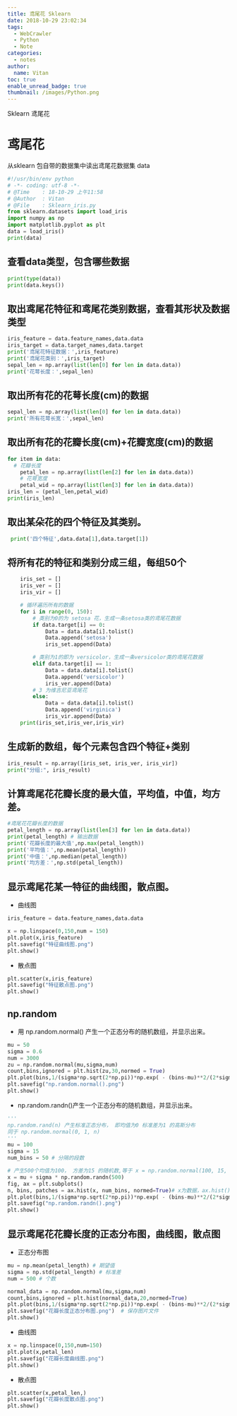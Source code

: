 ```yaml
---
title: 鸢尾花 Sklearn
date: 2018-10-29 23:02:34
tags:
  - WebCrawler
  - Python
  - Note
categories:
  - notes
author:
  name: Vitan
toc: true
enable_unread_badge: true
thumbnail: /images/Python.png
---
```

Sklearn 鸢尾花
<!--more-->
# 鸢尾花
从sklearn 包自带的数据集中读出鸢尾花数据集 data
```Python
#!/usr/bin/env python
# -*- coding: utf-8 -*-
# @Time    : 18-10-29 上午11:58
# @Author  : Vitan
# @File    : Sklearn_iris.py
from sklearn.datasets import load_iris
import numpy as np
import matplotlib.pyplot as plt
data = load_iris()
print(data)
```
## 查看data类型，包含哪些数据
```Python
print(type(data))
print(data.keys())
```

## 取出鸢尾花特征和鸢尾花类别数据，查看其形状及数据类型
```Python
iris_feature = data.feature_names,data.data
iris_target = data.target_names,data.target
print('鸢尾花特征数据：',iris_feature)
print('鸢尾花类别：',iris_target)
sepal_len = np.array(list(len[0] for len in data.data))
print('花萼长度：',sepal_len)
```

## 取出所有花的花萼长度(cm)的数据
```Python
sepal_len = np.array(list(len[0] for len in data.data))
print('所有花萼长宽：',sepal_len)
```
## 取出所有花的花瓣长度(cm)+花瓣宽度(cm)的数据
```Python
for item in data:
  # 花瓣长度
    petal_len = np.array(list(len[2] for len in data.data))
    # 花萼宽度
    petal_wid = np.array(list(len[3] for len in data.data))
iris_len = (petal_len,petal_wid)
print(iris_len)
```

## 取出某朵花的四个特征及其类别。
```Python
 print('四个特征',data.data[1],data.target[1])
```

## 将所有花的特征和类别分成三组，每组50个
```Python
    iris_set = []
    iris_ver = []
    iris_vir = []

    # 循环遍历所有的数据
    for i in range(0, 150):
        # 类别为0的为 setosa 花，生成一条setosa类的鸢尾花数据
        if data.target[i] == 0:
            Data = data.data[i].tolist()
            Data.append('setosa')
            iris_set.append(Data)

        # 类别为1的即为 versicolor，生成一条versicolor类的鸢尾花数据
        elif data.target[i] == 1:
            Data = data.data[i].tolist()
            Data.append('versicolor')
            iris_ver.append(Data)
        # 3 为维吉尼亚鸢尾花
        else:
            Data = data.data[i].tolist()
            Data.append('virginica')
            iris_vir.append(Data)
    print(iris_set,iris_ver,iris_vir)
```

## 生成新的数组，每个元素包含四个特征+类别
```Python
iris_result = np.array([iris_set, iris_ver, iris_vir])
print("分组:", iris_result)
```
## 计算鸢尾花花瓣长度的最大值，平均值，中值，均方差。
```Python
#鸢尾花花瓣长度的数据
petal_length = np.array(list(len[3] for len in data.data))
print(petal_length) # 输出数据
print('花瓣长度的最大值',np.max(petal_length))
print('平均值：',np.mean(petal_length))
print('中值：',np.median(petal_length))
print('均方差：',np.std(petal_length))
```

## 显示鸢尾花某一特征的曲线图，散点图。
- 曲线图
```Python
iris_feature = data.feature_names,data.data

x = np.linspace(0,150,num = 150)
plt.plot(x,iris_feature)
plt.savefig("特征曲线图.png")
plt.show()
```
- 散点图
```Python
plt.scatter(x,iris_feature)
plt.savefig("特征散点图.png")
plt.show()
```
## np.random
- 用 np.random.normal() 产生一个正态分布的随机数组，并显示出来。
```Python
mu = 50
sigma = 0.6
num = 3000
zu = np.random.normal(mu,sigma,num)
count,bins,ignored = plt.hist(zu,30,normed = True)
plt.plot(bins,1/(sigma*np.sqrt(2*np.pi))*np.exp( - (bins-mu)**2/(2*sigma*2)),linewidth=2,color='g')
plt.savefig("np.random.normal().png")
plt.show()
```

- np.random.randn()产生一个正态分布的随机数组，并显示出来。
```Python
'''
np.random.rand(n) 产生标准正态分布， 即均值为0 标准差为1 的高斯分布
同于 np.random.normal(0, 1, n)
'''
mu = 100
sigma = 15
num_bins = 50 # 分隔的段数

# 产生500个均值为100， 方差为15 的随机数,等于 x = np.random.normal(100, 15, 500)
x = mu + sigma * np.random.randn(500)
fig, ax = plt.subplots()
n, bins, patches = ax.hist(x, num_bins, normed=True)# x为数据，ax.hist()即是画柱状图的函数
plt.plot(bins,1/(sigma*np.sqrt(2*np.pi))*np.exp( - (bins-mu)**2/(2*sigma*2)),linewidth=2,color='r')
plt.savefig("np.random.randn().png")
plt.show()
```


## 显示鸢尾花花瓣长度的正态分布图，曲线图，散点图
- 正态分布图
```Python
mu = np.mean(petal_length) # 期望值
sigma = np.std(petal_length) # 标准差
num = 500 # 个数

normal_data = np.random.normal(mu,sigma,num)
count,bins,ignored = plt.hist(normal_data,20,normed=True)
plt.plot(bins,1/(sigma*np.sqrt(2*np.pi))*np.exp( - (bins-mu)**2/(2*sigma*2)),linewidth=2,color='b')
plt.savefig("花瓣长度正态分布图.png")  # 保存图片文件
plt.show()
```

- 曲线图
```Python
x = np.linspace(0,150,num=150)
plt.plot(x,petal_len)
plt.savefig("花瓣长度曲线图.png")
plt.show()
```

- 散点图
```Python
plt.scatter(x,petal_len,)
plt.savefig("花瓣长度散点图.png")
plt.show()
```
